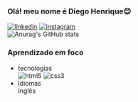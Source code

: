 ### Olá! meu nome é Diego Henrique😊<br>
[![linkedin](https://img.shields.io/badge/LinkedIn-0077B5?style=for-the-badge&logo=linkedin&logoColor=white)](https://www.linkedin.com/in/diego-silva-818a46216/)
[![instagram](https://img.shields.io/badge/Instagram-E4405F?style=for-the-badge&logo=instagram&logoColor=white)](https://www.instagram.com/diego_dev.dzk/)<br>
![Anurag's GitHub stats](https://github-readme-stats.vercel.app/api?username=DiegoDZK&show_icons=true&theme=dracula)<br>
### Aprendizado em foco
- tecnologias<br> 
![html5](https://img.shields.io/badge/HTML5-E34F26?style=for-the-badge&logo=html5&logoColor=white)
![css3](https://img.shields.io/badge/CSS3-1572B6?style=for-the-badge&logo=css3&logoColor=white)<br>
- Idiomas<br>
Inglês 
